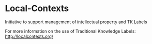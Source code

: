 # Local-Contexts
Initiative to support management of intellectual property and TK Labels

For more information on the use of Traditional Knowledge Labels: http://localcontexts.org/
